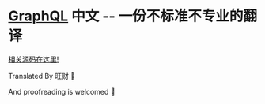 # [GraphQL](https://www.howtographql.com/basics/0-introduction/) 中文 -- 一份不标准不专业的翻译

[相关源码在这里!](https://github.com/howtographql/react-apollo)

Translated By 旺财 🙋

And proofreading is welcomed 🎉

